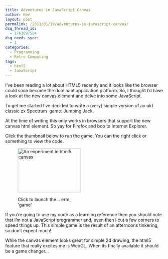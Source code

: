 ```yaml
---
title: Adventures in JavaScript Canvas
author: Kev
layout: post
permalink: /2011/01/19/adventures-in-javascript-canvas/
dsq_thread_id:
  - 1763097584
dsq_needs_sync:
  - 1
categories:
  - Programming
  - Retro Computing
tags:
  - html5
  - JavaScript
---
```

I&#8217;ve been reading a lot about HTML5 recently and it looks like the browser could soon become the dominant application platform. So, I thought I&#8217;d have a look at the new canvas element and delve into some JavaScript.

To get me started I&#8217;ve decided to write a (very) simple version of an old classic zx Spectrum  game: Jumping Jack.<!--more-->

At the time of writing this only works in browsers that support the new canvas html element. So yay for Firefox and boo to Internet Explorer.

Click the thumbnail below to run the game. You can the right click or something to view the code.<figure id="attachment_29" style="width: 200px;" class="wp-caption alignnone">

<a href="http://www.kevssite.com/kevscode/jumpingjack" target="_self"><img class="size-full wp-image-29" src="http://www.kevssite.com/wp-content/uploads/2012/05/jj-thumbnail.png" alt="An experiment in html5 canvas" width="200" height="140" /></a><figcaption class="wp-caption-text">Click to launch the... erm, 'game'</figcaption></figure> 
If you&#8217;re going to use my code as a learning reference then you should note that I&#8217;m not a JavaScript programmer and, even then I cut a few corners to speed things up. This simple game is the result of an afternoons tinkering, so don&#8217;t expect much!

While the canvas element looks great for simple 2d drawing, the html5 feature that really excites me is WebGL. When its finally available it should be a game changer&#8230;